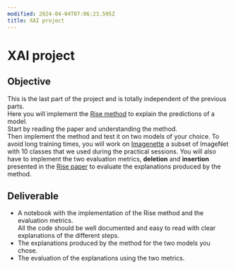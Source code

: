 ```yaml
---
modified: 2024-04-04T07:06:23.595Z
title: XAI project
---
```


# XAI project

## Objective
This is the last part of the project and is totally independent of the previous parts.  
Here you will implement the [Rise method](https://arxiv.org/pdf/1806.07421.pdf) to explain the predictions of a model.  
Start by reading the paper and understanding the method.  
Then implement the method and test it on two models of your choice. To avoid long training times, you will work on [Imagenette](https://s3.amazonaws.com/fast-ai-imageclas/imagenette2.tgz) a subset of ImageNet with 10 classes that we used during the practical sessions.
You will also have to implement the two evaluation metrics, __deletion__ and __insertion__ presented in the [Rise paper](https://arxiv.org/pdf/1806.07421.pdf) to evaluate the explanations produced by the method.  

## Deliverable
- A notebook with the implementation of the Rise method and the evaluation metrics.  
All the code should be well documented and easy to read with clear explanations of the different steps.
- The explanations produced by the method for the two models you chose.
- The evaluation of the explanations using the two metrics.

